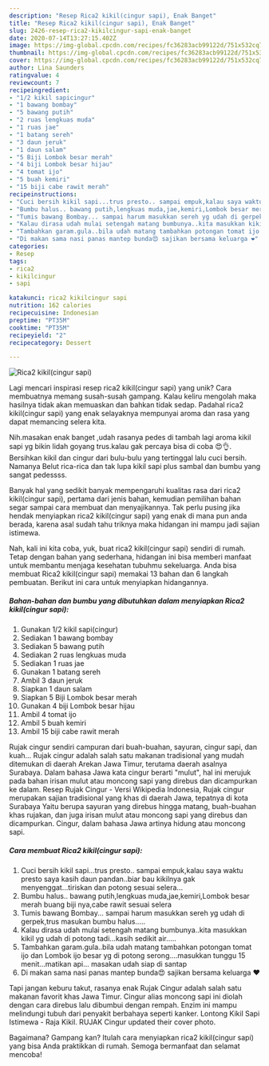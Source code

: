 ```yaml
---
description: "Resep Rica2 kikil(cingur sapi), Enak Banget"
title: "Resep Rica2 kikil(cingur sapi), Enak Banget"
slug: 2426-resep-rica2-kikilcingur-sapi-enak-banget
date: 2020-07-14T13:27:15.402Z
image: https://img-global.cpcdn.com/recipes/fc36283acb99122d/751x532cq70/rica2-kikilcingur-sapi-foto-resep-utama.jpg
thumbnail: https://img-global.cpcdn.com/recipes/fc36283acb99122d/751x532cq70/rica2-kikilcingur-sapi-foto-resep-utama.jpg
cover: https://img-global.cpcdn.com/recipes/fc36283acb99122d/751x532cq70/rica2-kikilcingur-sapi-foto-resep-utama.jpg
author: Lina Saunders
ratingvalue: 4
reviewcount: 7
recipeingredient:
- "1/2 kikil sapicingur"
- "1 bawang bombay"
- "5 bawang putih"
- "2 ruas lengkuas muda"
- "1 ruas jae"
- "1 batang sereh"
- "3 daun jeruk"
- "1 daun salam"
- "5 Biji Lombok besar merah"
- "4 biji Lombok besar hijau"
- "4 tomat ijo"
- "5 buah kemiri"
- "15 biji cabe rawit merah"
recipeinstructions:
- "Cuci bersih kikil sapi...trus presto.. sampai empuk,kalau saya waktu presto saya kasih daun pandan..biar bau kikilnya gak menyenggat...tiriskan dan potong sesuai selera..."
- "Bumbu halus.. bawang putih,lengkuas muda,jae,kemiri,Lombok besar merah buang biji nya,cabe rawit sesuai selera"
- "Tumis bawang Bombay... sampai harum masukkan sereh yg udah di gerpek,trus masukan bumbu halus....."
- "Kalau dirasa udah mulai setengah matang bumbunya..kita masukkan kikil yg udah di potong tadi...kasih sedikit air....."
- "Tambahkan garam.gula..bila udah matang tambahkan potongan tomat ijo dan Lombok ijo besar yg di potong serong....masukkan tunggu 15 menit...matikan api... masakan udah siap di santap"
- "Di makan sama nasi panas mantep bunda😍 sajikan bersama keluarga ❤️"
categories:
- Resep
tags:
- rica2
- kikilcingur
- sapi

katakunci: rica2 kikilcingur sapi 
nutrition: 162 calories
recipecuisine: Indonesian
preptime: "PT35M"
cooktime: "PT35M"
recipeyield: "2"
recipecategory: Dessert

---
```



![Rica2 kikil(cingur sapi)](https://img-global.cpcdn.com/recipes/fc36283acb99122d/751x532cq70/rica2-kikilcingur-sapi-foto-resep-utama.jpg)

Lagi mencari inspirasi resep rica2 kikil(cingur sapi) yang unik? Cara membuatnya memang susah-susah gampang. Kalau keliru mengolah maka hasilnya tidak akan memuaskan dan bahkan tidak sedap. Padahal rica2 kikil(cingur sapi) yang enak selayaknya mempunyai aroma dan rasa yang dapat memancing selera kita.

Nih.masakan enak banget ,udah rasanya pedes di tambah lagi aroma kikil sapi yg bikin lidah goyang trus.kalau gak percaya bisa di coba 😍👌. Bersihkan kikil dan cingur dari bulu-bulu yang tertinggal lalu cuci bersih. Namanya Belut rica-rica dan tak lupa kikil sapi plus sambal dan bumbu yang sangat pedessss.

Banyak hal yang sedikit banyak mempengaruhi kualitas rasa dari rica2 kikil(cingur sapi), pertama dari jenis bahan, kemudian pemilihan bahan segar sampai cara membuat dan menyajikannya. Tak perlu pusing jika hendak menyiapkan rica2 kikil(cingur sapi) yang enak di mana pun anda berada, karena asal sudah tahu triknya maka hidangan ini mampu jadi sajian istimewa.


Nah, kali ini kita coba, yuk, buat rica2 kikil(cingur sapi) sendiri di rumah. Tetap dengan bahan yang sederhana, hidangan ini bisa memberi manfaat untuk membantu menjaga kesehatan tubuhmu sekeluarga. Anda bisa membuat Rica2 kikil(cingur sapi) memakai 13 bahan dan 6 langkah pembuatan. Berikut ini cara untuk menyiapkan hidangannya.

<!--inarticleads1-->

##### Bahan-bahan dan bumbu yang dibutuhkan dalam menyiapkan Rica2 kikil(cingur sapi):

1. Gunakan 1/2 kikil sapi(cingur)
1. Sediakan 1 bawang bombay
1. Sediakan 5 bawang putih
1. Sediakan 2 ruas lengkuas muda
1. Sediakan 1 ruas jae
1. Gunakan 1 batang sereh
1. Ambil 3 daun jeruk
1. Siapkan 1 daun salam
1. Siapkan 5 Biji Lombok besar merah
1. Gunakan 4 biji Lombok besar hijau
1. Ambil 4 tomat ijo
1. Ambil 5 buah kemiri
1. Ambil 15 biji cabe rawit merah


Rujak cingur sendiri campuran dari buah-buahan, sayuran, cingur sapi, dan kuah… Rujak cingur adalah salah satu makanan tradisional yang mudah ditemukan di daerah Arekan Jawa Timur, terutama daerah asalnya Surabaya. Dalam bahasa Jawa kata cingur berarti &#34;mulut&#34;, hal ini merujuk pada bahan irisan mulut atau moncong sapi yang direbus dan dicampurkan ke dalam. Resep Rujak Cingur - Versi Wikipedia Indonesia, Rujak cingur merupakan sajian tradisional yang khas di daerah Jawa, tepatnya di kota Surabaya Yaitu berupa sayuran yang direbus hingga matang, buah-buahan khas rujakan, dan juga irisan mulut atau moncong sapi yang direbus dan dicampurkan. Cingur, dalam bahasa Jawa artinya hidung atau moncong sapi. 

<!--inarticleads2-->

##### Cara membuat Rica2 kikil(cingur sapi):

1. Cuci bersih kikil sapi...trus presto.. sampai empuk,kalau saya waktu presto saya kasih daun pandan..biar bau kikilnya gak menyenggat...tiriskan dan potong sesuai selera...
1. Bumbu halus.. bawang putih,lengkuas muda,jae,kemiri,Lombok besar merah buang biji nya,cabe rawit sesuai selera
1. Tumis bawang Bombay... sampai harum masukkan sereh yg udah di gerpek,trus masukan bumbu halus.....
1. Kalau dirasa udah mulai setengah matang bumbunya..kita masukkan kikil yg udah di potong tadi...kasih sedikit air.....
1. Tambahkan garam.gula..bila udah matang tambahkan potongan tomat ijo dan Lombok ijo besar yg di potong serong....masukkan tunggu 15 menit...matikan api... masakan udah siap di santap
1. Di makan sama nasi panas mantep bunda😍 sajikan bersama keluarga ❤️


Tapi jangan keburu takut, rasanya enak Rujak Cingur adalah salah satu makanan favorit khas Jawa Timur. Cingur alias moncong sapi ini diolah dengan cara direbus lalu dibumbui dengan rempah. Enzim ini mampu melindungi tubuh dari penyakit berbahaya seperti kanker. Lontong Kikil Sapi Istimewa - Raja Kikil. RUJAK Cingur updated their cover photo. 

Bagaimana? Gampang kan? Itulah cara menyiapkan rica2 kikil(cingur sapi) yang bisa Anda praktikkan di rumah. Semoga bermanfaat dan selamat mencoba!
